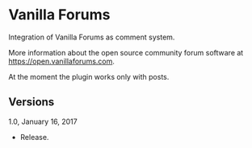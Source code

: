 Vanilla Forums
==============

Integration of Vanilla Forums as comment system.

More information about the open source community forum software at https://open.vanillaforums.com.

At the moment the plugin works only with posts.


Versions
--------

1.0, January 16, 2017
- Release.
